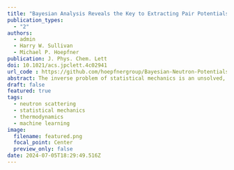 ```yaml
---
title: "Bayesian Analysis Reveals the Key to Extracting Pair Potentials from Neutron Scattering Data"
publication_types:
  - "2"
authors:
  - admin
  - Harry W. Sullivan
  - Michael P. Hoepfner
publication: J. Phys. Chem. Lett
doi: 10.1021/acs.jpclett.4c02941
url_code : https://github.com/hoepfnergroup/Bayesian-Neutron-Potentials
abstract: The inverse problem of statistical mechanics is an unsolved, century-old challenge to learn classical pair potentials directly from experimental scattering data. This problem was extensively investigated in the 20th century but was eventually eclipsed by standard methods of benchmarking pair potentials to macroscopic thermodynamic data. However, it is becoming increasingly clear that existing force field models fail to reliably reproduce fluid structures even in simple liquids, which can result in reduced transferability and substantial misrepresentations of thermophysical behavior and self-assembly. In this study, we revisited the structure inverse problem for a classical Mie fluid to determine to what extent experimental uncertainty in neutron scattering data influences the ability to recover classical pair potentials. Bayesian uncertainty quantification was used to show that structure factors with random noise smaller than 0.005 to $\sim30$ $\si{\angstrom}^{-1}$ are required to accurately recover pair potentials from neutron scattering. Notably, modern neutron instruments can achieve this precision to extract classical force models to within approximately $\pm$ 1.3 for the repulsive exponent, $\pm$ 0.068 $\si{\angstrom}^{-1}$ for atomic size, and 0.024 kcal/mol in the potential well-depth with 95\% confidence. Our results suggest the exciting possibility of improving molecular simulation accuracy through the incorporation of neutron scattering data, advancement in structural modeling, and extraction of model-independent measurements of local atomic forces in real fluids. 
draft: false
featured: true
tags:
  - neutron scattering
  - statistical mechanics
  - thermodynamics
  - machine learning
image:
  filename: featured.png
  focal_point: Center
  preview_only: false
date: 2024-07-05T18:29:49.516Z
---
```


